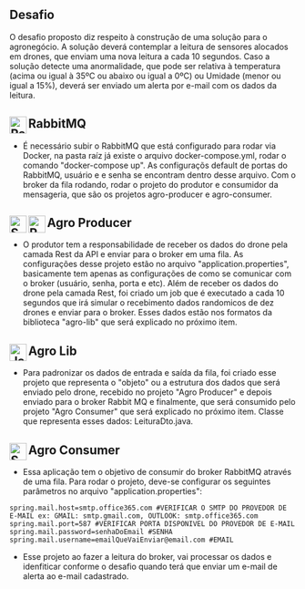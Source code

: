 
## Desafio
O desafio proposto diz respeito à construção de uma solução para o agronegócio.
A solução deverá contemplar a leitura de sensores alocados em drones, que enviam uma nova leitura a cada 10 segundos.
Caso a solução detecte uma anormalidade, que pode ser relativa à temperatura (acima ou igual à 35ºC ou abaixo ou igual a 0ºC) ou Umidade (menor ou igual a 15%), deverá ser enviado um alerta por e-mail com os dados da leitura.

## RabbitMQ <img align="left" alt="RabbitMQ" width="30px" src="https://jpadilla.github.io/rabbitmqapp/assets/img/icon.png"/>
- É necessário subir o RabbitMQ que está configurado para rodar via Docker, na pasta raíz já existe o arquivo docker-compose.yml, rodar o comando "docker-compose up". As configuraçõs default de portas do RabbitMQ, usuário e e senha se encontram dentro desse arquivo.
Com o broker da fila rodando, rodar o projeto do produtor e consumidor da mensageria, que são os projetos agro-producer e agro-consumer.


## Agro Producer <img align="left" alt="Spring" width="30px" src="https://devkico.itexto.com.br/wp-content/uploads/2014/08/spring-boot-project-logo.png" /> <img align="left" alt="Rest" width="30px" src="https://icon-library.com/images/rest-api-icon/rest-api-icon-1.jpg" />
- O produtor tem a responsabilidade de receber os dados do drone pela camada Rest da API e enviar para o broker em uma fila. As configurações desse projeto estão no arquivo "application.properties", basicamente tem apenas as configurações de como se comunicar com o broker (usuário, senha, porta e etc).
Além de receber os dados do drone pela camada Rest, foi criado um job que é executado a cada 10 segundos que irá simular o recebimento dados randomicos de dez drones e enviar para o broker. Esses dados estão nos formatos da biblioteca "agro-lib" que será explicado no próximo item.

## Agro Lib <img align="left" alt="Java" width="30px" src="https://iconarchive.com/download/i98325/dakirby309/simply-styled/Java.ico" />
- Para padronizar os dados de entrada e saída da fila, foi criado esse projeto que representa o "objeto" ou a estrutura dos dados que será enviado pelo drone, recebido  no projeto "Agro Producer" e depois enviado para o broker Rabbit MQ e finalmente, que será consumido pelo projeto "Agro Consumer" que será explicado no próximo item.
Classe que representa esses dados: LeituraDto.java.

## Agro Consumer <img align="left" alt="Spring" width="30px" src="https://devkico.itexto.com.br/wp-content/uploads/2014/08/spring-boot-project-logo.png" />
- Essa aplicação tem o objetivo de consumir do broker RabbitMQ através de uma fila. Para rodar o projeto, deve-se configurar os seguintes parâmetros no arquivo "application.properties":

````
spring.mail.host=smtp.office365.com #VERIFICAR O SMTP DO PROVEDOR DE E-MAIL ex: GMAIL: smtp.gmail.com, OUTLOOK: smtp.office365.com
spring.mail.port=587 #VERIFICAR PORTA DISPONIVEL DO PROVEDOR DE E-MAIL
spring.mail.password=senhaDoEmail #SENHA
spring.mail.username=emailQueVaiEnviar@email.com #EMAIL
````

- Esse projeto ao fazer a leitura do broker, vai processar os dados e idenfiticar conforme o desafio quando terá que enviar um e-mail de alerta ao e-mail cadastrado.
